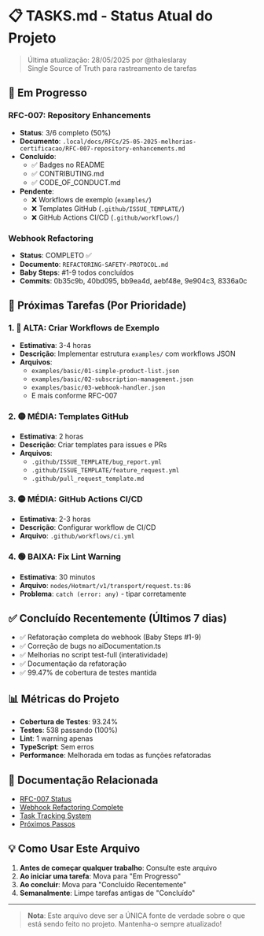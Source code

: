 # 📋 TASKS.md - Status Atual do Projeto

> Última atualização: 28/05/2025 por @thaleslaray  
> Single Source of Truth para rastreamento de tarefas

## 🚧 Em Progresso

### RFC-007: Repository Enhancements
- **Status**: 3/6 completo (50%)
- **Documento**: `.local/docs/RFCs/25-05-2025-melhorias-certificacao/RFC-007-repository-enhancements.md`
- **Concluído**:
  - ✅ Badges no README
  - ✅ CONTRIBUTING.md
  - ✅ CODE_OF_CONDUCT.md
- **Pendente**:
  - ❌ Workflows de exemplo (`examples/`)
  - ❌ Templates GitHub (`.github/ISSUE_TEMPLATE/`)
  - ❌ GitHub Actions CI/CD (`.github/workflows/`)

### Webhook Refactoring
- **Status**: COMPLETO ✅
- **Documento**: `REFACTORING-SAFETY-PROTOCOL.md`
- **Baby Steps**: #1-9 todos concluídos
- **Commits**: 0b35c9b, 40bd095, bb9ea4d, aebf48e, 9e904c3, 8336a0c

## 📅 Próximas Tarefas (Por Prioridade)

### 1. 🔴 ALTA: Criar Workflows de Exemplo
- **Estimativa**: 3-4 horas
- **Descrição**: Implementar estrutura `examples/` com workflows JSON
- **Arquivos**:
  - `examples/basic/01-simple-product-list.json`
  - `examples/basic/02-subscription-management.json`
  - `examples/basic/03-webhook-handler.json`
  - E mais conforme RFC-007

### 2. 🟡 MÉDIA: Templates GitHub
- **Estimativa**: 2 horas
- **Descrição**: Criar templates para issues e PRs
- **Arquivos**:
  - `.github/ISSUE_TEMPLATE/bug_report.yml`
  - `.github/ISSUE_TEMPLATE/feature_request.yml`  
  - `.github/pull_request_template.md`

### 3. 🟡 MÉDIA: GitHub Actions CI/CD
- **Estimativa**: 2-3 horas
- **Descrição**: Configurar workflow de CI/CD
- **Arquivo**: `.github/workflows/ci.yml`

### 4. 🟢 BAIXA: Fix Lint Warning
- **Estimativa**: 30 minutos
- **Arquivo**: `nodes/Hotmart/v1/transport/request.ts:86`
- **Problema**: `catch (error: any)` - tipar corretamente

## ✅ Concluído Recentemente (Últimos 7 dias)

- ✅ Refatoração completa do webhook (Baby Steps #1-9)
- ✅ Correção de bugs no aiDocumentation.ts
- ✅ Melhorias no script test-full (interatividade)
- ✅ Documentação da refatoração
- ✅ 99.47% de cobertura de testes mantida

## 📊 Métricas do Projeto

- **Cobertura de Testes**: 93.24%
- **Testes**: 538 passando (100%)
- **Lint**: 1 warning apenas
- **TypeScript**: Sem erros
- **Performance**: Melhorada em todas as funções refatoradas

## 🔗 Documentação Relacionada

- [RFC-007 Status](docs/RFC-007-STATUS.md)
- [Webhook Refactoring Complete](docs/WEBHOOK-REFACTORING-COMPLETE.md)
- [Task Tracking System](docs/TASK-TRACKING-SYSTEM.md)
- [Próximos Passos](docs/PROXIMOS-PASSOS.md)

## 💡 Como Usar Este Arquivo

1. **Antes de começar qualquer trabalho**: Consulte este arquivo
2. **Ao iniciar uma tarefa**: Mova para "Em Progresso"
3. **Ao concluir**: Mova para "Concluído Recentemente"
4. **Semanalmente**: Limpe tarefas antigas de "Concluído"

---

> **Nota**: Este arquivo deve ser a ÚNICA fonte de verdade sobre o que está sendo feito no projeto. Mantenha-o sempre atualizado!
